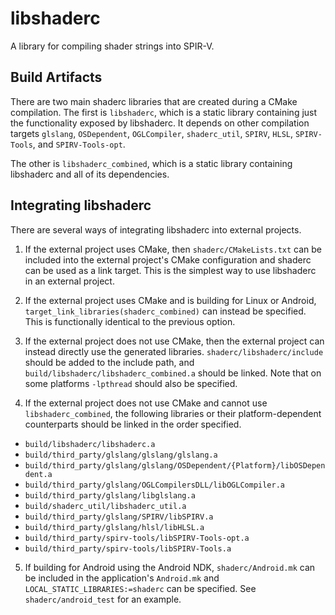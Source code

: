 # libshaderc

A library for compiling shader strings into SPIR-V.

## Build Artifacts

There are two main shaderc libraries that are created during a CMake
compilation. The first is `libshaderc`, which is a static library
containing just the functionality exposed by libshaderc. It depends
on other compilation targets `glslang`, `OSDependent`, `OGLCompiler`,
`shaderc_util`, `SPIRV`, `HLSL`, `SPIRV-Tools`, and `SPIRV-Tools-opt`.

The other is `libshaderc_combined`, which is a static library containing
libshaderc and all of its dependencies.


## Integrating libshaderc

There are several ways of integrating libshaderc into external projects.

1. If the external project uses CMake, then `shaderc/CMakeLists.txt` can be
included into the external project's CMake configuration and shaderc can be used
as a link target.
This is the simplest way to use libshaderc in an external project.

2. If the external project uses CMake and is building for Linux or Android,
`target_link_libraries(shaderc_combined)` can instead be specified. This is
functionally identical to the previous option.

3. If the external project does not use CMake, then the external project can
instead directly use the generated libraries.  `shaderc/libshaderc/include`
should be added to the include path, and
`build/libshaderc/libshaderc_combined.a` should be linked. Note that on some
platforms `-lpthread` should also be specified.

4. If the external project does not use CMake and cannot use
`libshaderc_combined`, the following libraries or their platform-dependent
counterparts should be linked in the order specified.
  * `build/libshaderc/libshaderc.a`
  * `build/third_party/glslang/glslang/glslang.a`
  * `build/third_party/glslang/glslang/OSDependent/{Platform}/libOSDependent.a`
  * `build/third_party/glslang/OGLCompilersDLL/libOGLCompiler.a`
  * `build/third_party/glslang/libglslang.a`
  * `build/shaderc_util/libshaderc_util.a`
  * `build/third_party/glslang/SPIRV/libSPIRV.a`
  * `build/third_party/glslang/hlsl/libHLSL.a`
  * `build/third_party/spirv-tools/libSPIRV-Tools-opt.a`
  * `build/third_party/spirv-tools/libSPIRV-Tools.a`

5. If building for Android using the Android NDK, `shaderc/Android.mk` can be
included in the application's `Android.mk` and `LOCAL_STATIC_LIBRARIES:=shaderc`
can be specified. See `shaderc/android_test` for an example.

